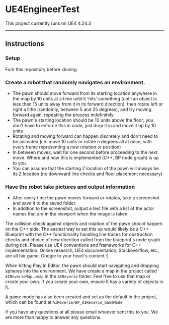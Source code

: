 # UE4EngineerTest
This project currently runs on UE4 4.24.3

----------------------------------------------
## Instructions
### Setup

Fork this repository before cloning

### Create a robot that randomly navigates an environment.

- The pawn should move forward from its starting location anywhere in the map by 10 units at a time until it 'hits' something (until an object is less than 15 units away from it in its forward direction), then rotate left or right a little (randomly, between 5 and 25 degrees), and try moving forward again, repeating the process indefinitely
- The pawn's starting location should be 10 units above the floor; you don't have to enforce this in code, just drop it in and move it up by 10 units
- Rotating and moving forward can happen discretely and don't need to be animated (i.e. move 10 units or rotate n degrees all at once, with every frame representing a new rotation or position)
- In between moves, wait for one second before proceeding to the next move. Where and how this is implemented (C++, BP node graph) is up to you.
- You can assume that the starting Z location of the pawn will always be its Z location (no downward line checks and floor placement necessary)

### Have the robot take pictures and output information

- After every time the pawn moves forward or rotates, take a screenshot and save it to the saved folder.
- In addition to the screenshot, output a text file with a list of the actor names that are in the viewport when the image is taken

The collision check against objects and rotation of the pawn should happen on the C++ side. The easiest way to set this up would likely be a C++ Blueprint with the C++ functionality handling line traces for obstruction checks and choice of new direction called from the blueprint's node graph during tick. Please use UE4 conventions and frameworks for C++ implementation.
Online research, UE4 documentation, Stackoverflow, etc., are all fair game. Google to your heart's content :)

When hitting Play In Editor, the pawn should start navigating and dropping spheres into the environment.
We have create a map in the project called `AIReverieMap.umap` in the `AIReverie` folder. Feel free to use that map or create your own.
If you create your own, ensure it has a variety of objects in it.

A game mode has also been created and set as the default in the project, which can be found at `AIReverie/BP_AIReverie_GameMode`

If you have any questions at all please email whoever sent this to you. We are more than happy to answer any questions.
